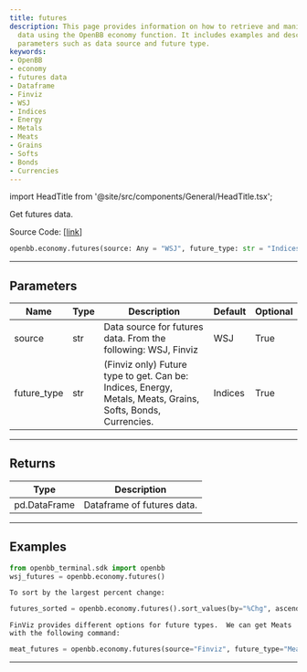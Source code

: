 ```yaml
---
title: futures
description: This page provides information on how to retrieve and manipulate futures
  data using the OpenBB economy function. It includes examples and descriptions for
  parameters such as data source and future type.
keywords:
- OpenBB
- economy
- futures data
- Dataframe
- Finviz
- WSJ
- Indices
- Energy
- Metals
- Meats
- Grains
- Softs
- Bonds
- Currencies
---
```


import HeadTitle from '@site/src/components/General/HeadTitle.tsx';

<HeadTitle title="economy.futures - Reference | OpenBB SDK Docs" />

Get futures data.

Source Code: [[link](https://github.com/OpenBB-finance/OpenBBTerminal/tree/main/openbb_terminal/economy/sdk_helpers.py#L8)]

```python
openbb.economy.futures(source: Any = "WSJ", future_type: str = "Indices")
```

---

## Parameters

| Name | Type | Description | Default | Optional |
| ---- | ---- | ----------- | ------- | -------- |
| source | str | Data source for futures data.  From the following: WSJ, Finviz | WSJ | True |
| future_type | str | (Finviz only) Future type to get.  Can be: Indices, Energy, Metals, Meats, Grains, Softs, Bonds, Currencies. | Indices | True |


---

## Returns

| Type | Description |
| ---- | ----------- |
| pd.DataFrame | Dataframe of futures data. |
---

## Examples

```python
from openbb_terminal.sdk import openbb
wsj_futures = openbb.economy.futures()
```

```
To sort by the largest percent change:
```
```python
futures_sorted = openbb.economy.futures().sort_values(by="%Chg", ascending=False)
```

```
FinViz provides different options for future types.  We can get Meats with the following command:
```
```python
meat_futures = openbb.economy.futures(source="Finviz", future_type="Meats")
```

---
